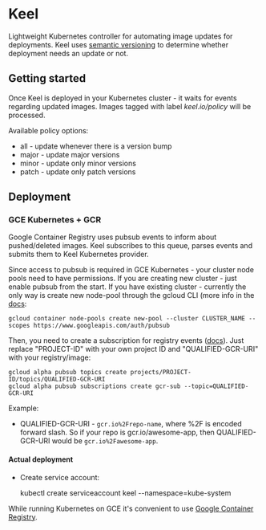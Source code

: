 # Keel

Lightweight Kubernetes controller for automating image updates for deployments. Keel uses [semantic versioning](http://semver.org/) to determine whether deployment needs an update or not.

## Getting started

Once Keel is deployed in your Kubernetes cluster - it waits for events regarding updated images. 
Images tagged with label _keel.io/policy_ will be processed.

Available policy options:

* all - update whenever there is a version bump
* major - update major versions
* minor - update only minor versions
* patch - update only patch versions

## Deployment

### GCE Kubernetes + GCR 

Google Container Registry uses pubsub events to inform about pushed/deleted images. Keel subscribes to this queue, parses events and submits them to Keel Kubernetes provider.

Since access to pubsub is required in GCE Kubernetes - your cluster node pools need to have permissions. If you are creating new cluster - just enable pubsub from the start. If you have existing cluster - currently the only way is create new node-pool through the gcloud CLI (more info in the [docs](https://cloud.google.com/sdk/gcloud/reference/container/node-pools/create?hl=en_US&_ga=1.2114551.650086469.1487625651):

    gcloud container node-pools create new-pool --cluster CLUSTER_NAME --scopes https://www.googleapis.com/auth/pubsub

Then, you need to create a subscription for registry events ([docs](https://cloud.google.com/container-registry/docs/configuring-notifications)). Just replace "PROJECT-ID" with your own project ID and "QUALIFIED-GCR-URI" with your registry/image:

```
gcloud alpha pubsub topics create projects/PROJECT-ID/topics/QUALIFIED-GCR-URI
gcloud alpha pubsub subscriptions create gcr-sub --topic=QUALIFIED-GCR-URI
```

Example:
* QUALIFIED-GCR-URI - `gcr.io%2Frepo-name`, where %2F is encoded forward slash. So if your repo is gcr.io/awesome-app, then QUALIFIED-GCR-URI would be  `gcr.io%2Fawesome-app`. 


#### Actual deployment

* Create service account:

    kubectl create serviceaccount keel --namespace=kube-system


While running Kubernetes on GCE it's convenient to use [Google Container Registry](https://cloud.google.com/container-registry/). 
